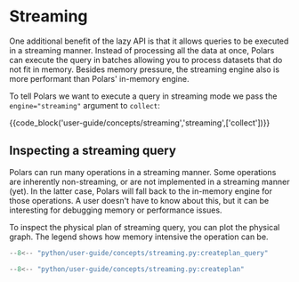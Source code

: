 # Streaming

<!-- Not included in the docs “until we have something we are proud of”. https://github.com/pola-rs/polars/pull/19087/files/92bffabe48c6c33a9ec5bc003d8683e59c97158c#r1788988580 -->

One additional benefit of the lazy API is that it allows queries to be executed in a streaming
manner. Instead of processing all the data at once, Polars can execute the query in batches allowing
you to process datasets that do not fit in memory. Besides memory pressure, the streaming engine
also is more performant than Polars' in-memory engine.

To tell Polars we want to execute a query in streaming mode we pass the `engine="streaming"`
argument to `collect`:

{{code_block('user-guide/concepts/streaming','streaming',['collect'])}}

## Inspecting a streaming query

Polars can run many operations in a streaming manner. Some operations are inherently non-streaming,
or are not implemented in a streaming manner (yet). In the latter case, Polars will fall back to the
in-memory engine for those operations. A user doesn't have to know about this, but it can be
interesting for debugging memory or performance issues.

To inspect the physical plan of streaming query, you can plot the physical graph. The legend shows
how memory intensive the operation can be.

```python
--8<-- "python/user-guide/concepts/streaming.py:createplan_query"
```

```python exec="on" session="user-guide/concepts/streaming"
--8<-- "python/user-guide/concepts/streaming.py:createplan"
```
